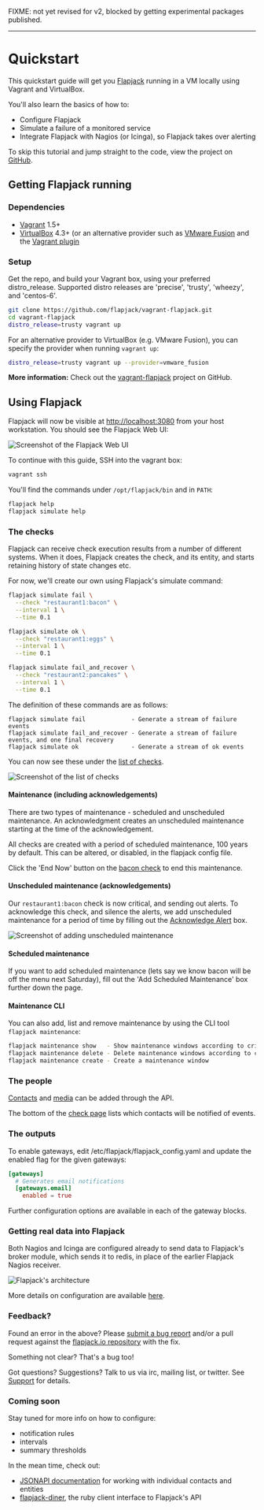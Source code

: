 FIXME: not yet revised for v2, blocked by getting experimental packages published.

---

# Quickstart

This quickstart guide will get you [Flapjack](http://flapjack.io/) running in a VM locally using Vagrant and VirtualBox.

You'll also learn the basics of how to:

- Configure Flapjack
- Simulate a failure of a monitored service
- Integrate Flapjack with Nagios (or Icinga), so Flapjack takes over alerting

To skip this tutorial and jump straight to the code, view the project on [GitHub](https://github.com/flapjack/flapjack).

## Getting Flapjack running

### Dependencies

- [Vagrant](http://vagrantup.com/) 1.5+
- [VirtualBox](https://www.virtualbox.org/wiki/Downloads) 4.3+
  (or an alternative provider such as [VMware Fusion](http://www.vmware.com/au/products/fusion/)
  and the [Vagrant plugin](http://www.vagrantup.com/vmware)

### Setup

Get the repo, and build your Vagrant box, using your preferred distro_release.  Supported distro releases are 'precise', 'trusty', 'wheezy', and 'centos-6'.

```bash
git clone https://github.com/flapjack/vagrant-flapjack.git
cd vagrant-flapjack
distro_release=trusty vagrant up
```

For an alternative provider to VirtualBox (e.g. VMware Fusion), you can specify the provider when running `vagrant up`:

```bash
distro_release=trusty vagrant up --provider=vmware_fusion
```

<div class="alert alert-info">
<strong>More information:</strong>
Check out the <a class="alert-link" href="https://github.com/flapjack/vagrant-flapjack">vagrant-flapjack</a> project on GitHub.
</div>

## Using Flapjack

Flapjack will now be visible at [http://localhost:3080](http://localhost:3080) from your host workstation.
You should see the Flapjack Web UI:

![Screenshot of the Flapjack Web UI](/images/2.0/quickstart/web-ui.png)

To continue with this guide, SSH into the vagrant box:

``` bash
vagrant ssh
```

You'll find the commands under `/opt/flapjack/bin` and in `PATH`:

```bash
flapjack help
flapjack simulate help
```

### The checks

Flapjack can receive check execution results from a number of different systems.  When it does, Flapjack creates the check, and its entity, and starts retaining history of state changes etc.

For now, we'll create our own  using Flapjack's simulate command:

```bash
flapjack simulate fail \
  --check "restaurant1:bacon" \
  --interval 1 \
  --time 0.1

flapjack simulate ok \
  --check "restaurant1:eggs" \
  --interval 1 \
  --time 0.1

flapjack simulate fail_and_recover \
  --check "restaurant2:pancakes" \
  --interval 1 \
  --time 0.1
```

The definition of these commands are as follows:

```text
flapjack simulate fail             - Generate a stream of failure events
flapjack simulate fail_and_recover - Generate a stream of failure events, and one final recovery
flapjack simulate ok               - Generate a stream of ok events
```

You can now see these under the [list of checks](http://localhost:3080/checks_all).

![Screenshot of the list of checks](/images/2.0/quickstart/check-list.png)

#### Maintenance (including acknowledgements)

There are two types of maintenance - scheduled and unscheduled maintenance. An acknowledgment creates an unscheduled maintenance starting at the time of the acknowledgement.

All checks are created with a period of scheduled maintenance, 100 years by default. This can be altered, or disabled, in the flapjack config file.

Click the 'End Now' button on the [bacon check](http://localhost:3080/checks?name=restaurant1:bacon) to end this maintenance.

#### Unscheduled maintenance (acknowledgements)

Our `restaurant1:bacon` check is now critical, and sending out alerts.  To acknowledge this check, and silence the alerts, we add unscheduled maintenance for a period of time by filling out the [Acknowledge Alert](http://localhost:3080/checks?name=restaurant1:bacon) box.

![Screenshot of adding unscheduled maintenance](/images/2.0/quickstart/add-unscheduled-maintenance.png)

#### Scheduled maintenance

If you want to add scheduled maintenance (lets say we know bacon will be off the menu next Saturday), fill out the 'Add Scheduled Maintenance' box further down the page.

#### Maintenance CLI

You can also add, list and remove maintenance by using the CLI tool `flapjack maintenance`:

```bash
flapjack maintenance show   - Show maintenance windows according to criteria (default: all ongoing maintenance)
flapjack maintenance delete - Delete maintenance windows according to criteria (default: all ongoing maintenance)
flapjack maintenance create - Create a maintenance window
```

### The people

[Contacts](../jsonapi/#contacts) and [media](../jsonapi/#media) can be added through the API.

The bottom of the [check page](http://localhost:3080/checks?name=restaurant1:bacon) lists which contacts will be notified of events.

### The outputs

To enable gateways, edit /etc/flapjack/flapjack_config.yaml and update the enabled flag for the given gateways:

```toml
[gateways]
  # Generates email notifications
  [gateways.email]
    enabled = true
```

Further configuration options are available in each of the gateway blocks.

### Getting real data into Flapjack

Both Nagios and Icinga are configured already to send data to Flapjack's broker module, which sends it to redis, in place of the earlier Flapjack Nagios receiver.

![Flapjack's architecture](/images/2.0/quickstart/architecture.png)

More details on configuration are available [here](./Configuring-Nagios).

### Feedback?

Found an error in the above? Please [submit a bug report](https://github.com/flapjack/flapjack/issues/new) and/or a pull request against the [flapjack.io repository](https://github.com/flapjack/flapjack.io) with the fix.

Something not clear? That's a bug too!

Got questions? Suggestions? Talk to us via irc, mailing list, or twitter. See [Support](/support) for details.

### Coming soon

Stay tuned for more info on how to configure:

- notification rules
- intervals
- summary thresholds

In the mean time, check out:

 - [JSONAPI documentation](../../jsonapi) for working with individual contacts and entities
 - [flapjack-diner](https://github.com/flapjack/flapjack-diner), the ruby client interface to Flapjack's API
